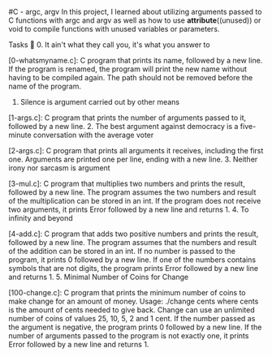 #C - argc, argv
In this project, I learned about utilizing arguments passed to C functions with argc and argv as well as how to use __attribute__((unused)) or void to compile functions with unused variables or parameters.

Tasks 📃
0. It ain't what they call you, it's what you answer to

[0-whatsmyname.c]: C program that prints its name, followed by a new line.
If the program is renamed, the program will print the new name without having to be compiled again.
The path should not be removed before the name of the program.
1. Silence is argument carried out by other means

[1-args.c]: C program that prints the number of arguments passed to it, followed by a new line.
2. The best argument against democracy is a five-minute conversation with the average voter

[2-args.c]: C program that prints all arguments it receives, including the first one.
Arguments are printed one per line, ending with a new line.
3. Neither irony nor sarcasm is argument

[3-mul.c]: C program that multiplies two numbers and prints the result, followed by a new line.
The program assumes the two numbers and result of the multiplication can be stored in an int.
If the program does not receive two arguments, it prints Error followed by a new line and returns 1.
4. To infinity and beyond

[4-add.c]: C program that adds two positive numbers and prints the result, followed by a new line.
The program assumes that the numbers and result of the addition can be stored in an int.
If no number is passed to the program, it prints 0 followed by a new line.
If one of the numbers contains symbols that are not digits, the program prints Error followed by a new line and returns 1.
5. Minimal Number of Coins for Change

[100-change.c]: C program that prints the minimum number of coins to make change for an amount of money.
Usage: ./change cents where cents is the amount of cents needed to give back.
Change can use an unlimited number of coins of values 25, 10, 5, 2 and 1 cent.
If the number passed as the argument is negative, the program prints 0 followed by a new line.
If the number of arguments passed to the program is not exactly one, it prints Error followed by a new line and returns 1.
